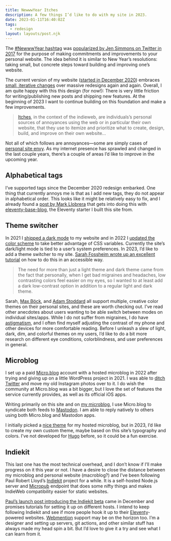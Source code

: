 ```yaml
---
title: NewwwYear Itches
description: A few things I’d like to do with my site in 2023.
date: 2023-01-11T16:40:02Z
tags:
  - redesign
layout: layouts/post.njk
---
```


The [#NewwwYear hashtag](https://indieweb.org/newwwyear) was [popularized by Jen Simmons on Twitter in 2017](https://twitter.com/jensimmons/status/943323088405581824) for the purpose of making commitments and improvements to your personal website. The idea behind it is similar to New Year’s resolutions: taking small, but concrete steps toward building and improving one’s website. 

The current version of my website ([started in December 2020](/posts/2020-newww-year/)) embraces [small, iterative changes](/tags/redesign/) over massive redesigns again and again. Overall, I am quite happy with this this design (for now!): There is very little friction for writing/publishing new posts and shipping new features. At the beginning of 2023 I want to continue building on this foundation and make a few improvements.

> [Itches](https://indieweb.org/itches), in the context of the indieweb, are individuals’s personal sources of annoyances using the web or in particular their own website, that they use to itemize and prioritize what to create, design, build, and improve on their own website...

Not all of which follows are annoyances&mdash;some are simply cases of [personal site envy](https://www.are.na/nick-simson/the-art-of-the-personal-website). As my internet presence has sprawled and changed in the last couple years, there’s a couple of areas I’d like to improve in the upcoming year.

## Alphabetical tags
I’ve supported tags since the December 2020 redesign embarked. One thing that currently annoys me is that as I add new tags, they do not appear in alphabetical order. This looks like it might be relatively easy to fix, and I already found a [post by Mark Llobrera](https://www.markllobrera.com/posts/eleventy-tag-list-sorting-and-post-count/) that gets into doing this with [eleventy-base-blog](https://github.com/11ty/eleventy-base-blog), the Eleventy starter I built this site from.

## Theme switcher
In 2021 I [shipped a dark mode](/posts/2021-redesign-dark-mode/) to my website and in 2022 I [updated the color scheme](/posts/2022-redesign-earth-tones/) to take better advantage of CSS variables. Currently the site’s dark/light mode is tied to a user’s system preferences. In 2023, I’d like to add a theme switcher to my site. [Sarah Fossheim wrote up an excellent tutorial](https://fossheim.io/writing/posts/accessible-theme-picker-html-css-js/) on how to do this in an accessible way. 

> The need for more than just a light theme and dark theme came from the fact that personally, when I get bad migraines and headaches, low contrasting colors feel easier on my eyes, so I wanted to at least add a dark low-contrast option in addition to a regular light and dark theme.

Sarah, [Max Böck](https://mxb.dev/), and [Adam Stoddard](https://aaadaaam.com/) all support multiple, creative color themes on their personal sites, and these are worth checking out. I’ve read other anecdotes about users wanting to be able switch between modes on individual sites/apps. While I do not suffer from migraines, I do have [astigmatism](https://www.mayoclinic.org/diseases-conditions/astigmatism/symptoms-causes/syc-20353835), and I often find myself adjusting the contrast of my phone and other devices for more comfortable reading. Before I unleash a slew of light, dark, dim, and colorful themes on my users, I’d like to do a bit more research on different eye conditions, colorblindness, and user preferences in general.

## Microblog 
I set up a paid [Micro.blog](https://micro.blog/) account with a hosted microblog in 2022 after trying and giving up on a little WordPress project in 2021. I was able to [ditch Twitter](/posts/2022-ditch-twitter/) and move my old Instagram photos over to it. I do wish the community at Micro.blog was a bit bigger, but I love the set of features the service currently provides, as well as its official iOS apps. 

Writing primarily on this site and on [my microblog](https://nsmsn.micro.blog), I use Micro.blog to syndicate both feeds to [Mastodon](https://mastodon.design/@nsmsn). I am able to reply natively to others using both Micro.blog and Mastodon apps.

I initially picked a [nice theme](https://github.com/pimoore/microdotblog-tufte) for my hosted microblog, but in 2023, I’d like to create my own custom theme, maybe based on this site’s typography and colors. I’ve not developed for [Hugo](https://gohugo.io/) before, so it could be a fun exercise.

## Indiekit
This last one has the most technical overhead, and I don’t know if I’ll make progress on it this year or not. I have a desire to close the distance between my microblog and personal website (macroblog?) and I’ve been following Paul Robert Lloyd’s [Indiekit](https://getindiekit.com/) project for a while. It is a self-hosted Node.js server and [Micropub](https://indieweb.org/Micropub) endpoint that does some nifty things and makes IndieWeb compatibility easier for static websites.

[Paul’s launch post introducing the Indiekit beta](https://paulrobertlloyd.com/articles/2022/12/indiekit/) came in December and promises tutorials for setting it up on different hosts. I intend to keep following Indiekit and see if more people hook it up to their [Eleventy](https://11ty.dev)-powered websites. [Webmention](https://www.w3.org/TR/webmention/) support may be on the horizon too. I’m a designer and setting up servers, git actions, and other similar stuff has always made my head spin a bit. But I’d love to give it a try and see what I can learn from it.